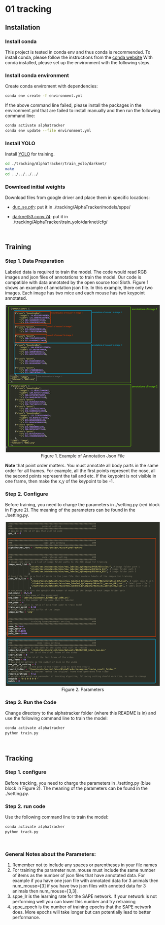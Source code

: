 # 01 tracking

## Installation

### Install conda

This project is tested in conda env and thus conda is recommended. To install conda, please follow the instructions from the [conda website](https://docs.conda.io/projects/conda/en/latest/user-guide/install/index.html) With conda installed, please set up the environment with the following steps.

### Install conda environment

Create conda enviroment with dependencies:

```bash
conda env create -f environment.yml
```

If the above command line failed, please install the packages in the environment.yml that are failed to install manually and then run the following command line:

```bash
conda activate alphatracker
conda env update --file environment.yml
```

### Install YOLO

Install [YOLO](https://pjreddie.com/darknet/yolo/) for training.
```bash
cd ./tracking/AlphaTracker/train_yolo/darknet/
make
cd ../../../../
```

### Download initial weights

Download files from google driver and place them in specific locations:

* [duc_se.pth](https://drive.google.com/file/d/1OPORTWB2cwd5YTVBX-NE8fsauZJWsrtW/view): put it in
./tracking/AlphaTracker/models/sppe/

* [darknet53.conv.74](https://drive.google.com/file/d/1g8uJjK7EOlqrUCmjZTtCegwnNsBig6zn/view?usp=sharing): put it in ./tracking/AlphaTracker/train_yolo/darknet/cfg/

<br>

## Training

### Step 1. Data Preparation

Labeled data is required to train the model. The code would read RGB images and json files of
annotations to train the model. Our code is compatible with data annotated by the open source tool Sloth.
Figure 1 shows an example of annotation json file. In this example, there only two images. Each image
has two mice and each mouse has two keypoint annotated.
<div align="center">
    <img src="jsonFormatForTraining.png", width="500" alt><br>
    Figure 1. Example of Annotation Json File
</div>

**Note** that point order matters. You must annotate all body parts in the same order for all frames. For
example, all the first points represent the nose, all the second points represent the tail and etc.
If the keypoint is not visible in one frame, then make the x,y of the keypoint to be -1.

### Step 2. Configure

Before training, you need to charge the parameters in ./setting.py (red block in Figure 2). The meaning of the parameters can be found in the ./setting.py.
<div align="center">
    <img src="parameterForTracking.png", width="500" alt><br>
    Figure 2. Parameters
</div>

### Step 3. Run the Code

Change directory to the alphatracker folder (where this README is in) and use the following command line to train the model:
```bash
conda activate alphatracker
python train.py
```

<br>


## Tracking

### Step 1. configure

Before tracking, you need to charge the parameters in ./setting.py (blue block in Figure 2). The meaning of
the parameters can be found in the ./setting.py.

### Step 2. run code

Use the following command line to train the model:
```bash
conda activate alphatracker
python track.py
```

<br>

### General Notes about the Parameters:
1. Remember not to include any spaces or parentheses in your file names
2. For training the parameter num_mouse must include the same number of items as the number of json files
that have annotated data. For example if you have one json file with annotated data for 3 animals then
num_mouse=[3] if you have two json files with annoted data for 3 animals then num_mouse=[3,3].
3. sppe_lr is the learning rate for the SAPE network. If your network is not performing well you can lower this
number and try retraining
4. sppe_epoch is the number of training epochs that the SAPE network does. More epochs will take longer but
can potentially lead to better performance.
